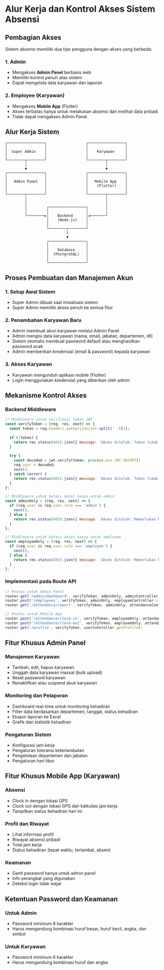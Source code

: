 # Alur Kerja dan Kontrol Akses Sistem Absensi

## Pembagian Akses

Sistem absensi memiliki dua tipe pengguna dengan akses yang berbeda:

### 1. Admin
- Mengakses **Admin Panel** berbasis web 
- Memiliki kontrol penuh atas sistem
- Dapat mengelola data karyawan dan laporan

### 2. Employee (Karyawan)
- Mengakses **Mobile App** (Flutter)
- Akses terbatas hanya untuk melakukan absensi dan melihat data pribadi
- Tidak dapat mengakses Admin Panel

## Alur Kerja Sistem

```
┌─────────────────┐                  ┌─────────────────┐
│                 │                  │                 │
│  Super Admin    │                  │    Karyawan     │
│                 │                  │                 │
└────────┬────────┘                  └────────┬────────┘
         │                                    │
         ▼                                    ▼
┌─────────────────┐                  ┌─────────────────┐
│                 │                  │                 │
│   Admin Panel   │                  │   Mobile App    │
│                 │                  │    (Flutter)    │
│                 │                  │                 │
└────────┬────────┘                  └────────┬────────┘
         │                                    │
         │                                    │
         │         ┌─────────────────┐        │
         │         │                 │        │
         └────────►│    Backend      │◄───────┘
                   │    (Node.js)    │
                   │                 │
                   └────────┬────────┘
                            │
                            ▼
                   ┌─────────────────┐
                   │                 │
                   │    Database     │
                   │  (PostgreSQL)   │
                   │                 │
                   └─────────────────┘
```

## Proses Pembuatan dan Manajemen Akun

### 1. Setup Awal Sistem
- Super Admin dibuat saat inisialisasi sistem
- Super Admin memiliki akses penuh ke semua fitur

### 2. Penambahan Karyawan Baru
- Admin membuat akun karyawan melalui Admin Panel
- Admin mengisi data karyawan (nama, email, jabatan, departemen, dll)
- Sistem otomatis membuat password default atau menghasilkan password acak
- Admin memberikan kredensial (email & password) kepada karyawan

### 3. Akses Karyawan
- Karyawan mengunduh aplikasi mobile (Flutter)
- Login menggunakan kredensial yang diberikan oleh admin


## Mekanisme Kontrol Akses

### Backend Middleware
```javascript
// Middleware untuk verifikasi token JWT
const verifyToken = (req, res, next) => {
  const token = req.headers.authorization?.split(' ')[1];
  
  if (!token) {
    return res.status(401).json({ message: 'Akses ditolak: Token tidak ditemukan' });
  }
  
  try {
    const decoded = jwt.verify(token, process.env.JWT_SECRET);
    req.user = decoded;
    next();
  } catch (error) {
    return res.status(401).json({ message: 'Akses ditolak: Token tidak valid' });
  }
};

// Middleware untuk batasi akses hanya untuk admin
const adminOnly = (req, res, next) => {
  if (req.user && req.user.role === 'admin') {
    next();
  } else {
    return res.status(403).json({ message: 'Akses ditolak: Memerlukan hak akses admin' });
  }
};

// Middleware untuk batasi akses hanya untuk employee
const employeeOnly = (req, res, next) => {
  if (req.user && req.user.role === 'employee') {
    next();
  } else {
    return res.status(403).json({ message: 'Akses ditolak: Memerlukan hak akses karyawan' });
  }
};
```

### Implementasi pada Route API

```javascript
// Routes untuk Admin Panel
router.get('/admin/dashboard', verifyToken, adminOnly, adminController.getDashboard);
router.post('/employees', verifyToken, adminOnly, employeeController.createEmployee);
router.get('/attendance/report', verifyToken, adminOnly, attendanceController.getReport);

// Routes untuk Mobile App
router.post('/attendance/clock-in', verifyToken, employeeOnly, attendanceController.clockIn);
router.post('/attendance/clock-out', verifyToken, employeeOnly, attendanceController.clockOut);
router.get('/profile', verifyToken, userController.getProfile);
```

## Fitur Khusus Admin Panel

### Manajemen Karyawan
- Tambah, edit, hapus karyawan
- Unggah data karyawan massal (bulk upload)
- Reset password karyawan
- Nonaktifkan atau suspend akun karyawan

### Monitoring dan Pelaporan
- Dashboard real-time untuk monitoring kehadiran
- Filter data berdasarkan departemen, tanggal, status kehadiran
- Ekspor laporan ke Excel
- Grafik dan statistik kehadiran

### Pengaturan Sistem
- Konfigurasi jam kerja
- Pengaturan toleransi keterlambatan
- Pengelolaan departemen dan jabatan
- Pengaturan hari libur

## Fitur Khusus Mobile App (Karyawan)

### Absensi
- Clock in dengan lokasi GPS
- Clock out dengan lokasi GPS dan kalkulasi jam kerja
- Tampilkan status kehadiran hari ini

### Profil dan Riwayat
- Lihat informasi profil
- Riwayat absensi pribadi
- Total jam kerja
- Status kehadiran (tepat waktu, terlambat, absen)

### Keamanan
- Ganti password hanya untuk admin panel
- Info perangkat yang digunakan
- Deteksi login tidak wajar

## Ketentuan Password dan Keamanan

### Untuk Admin
- Password minimum 8 karakter
- Harus mengandung kombinasi huruf besar, huruf kecil, angka, dan simbol


### Untuk Karyawan
- Password minimum 6 karakter
- Harus mengandung kombinasi huruf dan angka
